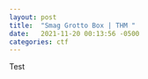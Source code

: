 ```yaml
---
layout: post
title:  "Smag Grotto Box | THM "
date:   2021-11-20 00:13:56 -0500
categories: ctf
---
```


Test
